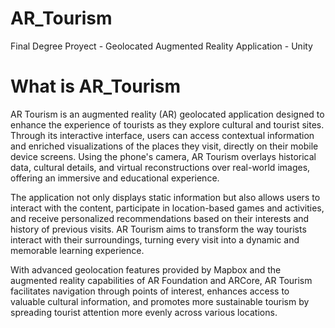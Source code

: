 # AR_Tourism
Final Degree Proyect - Geolocated Augmented Reality Application - Unity

# What is AR_Tourism
AR Tourism is an augmented reality (AR) geolocated application designed to enhance the experience of tourists as they explore cultural and tourist sites. Through its interactive interface, users can access contextual information and enriched visualizations of the places they visit, directly on their mobile device screens. Using the phone's camera, AR Tourism overlays historical data, cultural details, and virtual reconstructions over real-world images, offering an immersive and educational experience.

The application not only displays static information but also allows users to interact with the content, participate in location-based games and activities, and receive personalized recommendations based on their interests and history of previous visits. AR Tourism aims to transform the way tourists interact with their surroundings, turning every visit into a dynamic and memorable learning experience.

With advanced geolocation features provided by Mapbox and the augmented reality capabilities of AR Foundation and ARCore, AR Tourism facilitates navigation through points of interest, enhances access to valuable cultural information, and promotes more sustainable tourism by spreading tourist attention more evenly across various locations.
